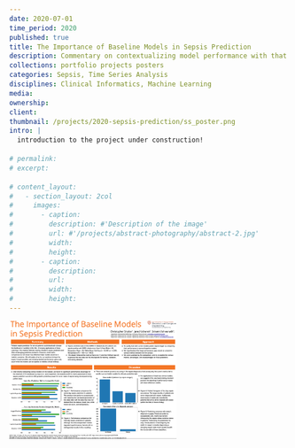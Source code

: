 ```yaml
---
date: 2020-07-01
time_period: 2020
published: true
title: The Importance of Baseline Models in Sepsis Prediction
description: Commentary on contextualizing model performance with that of naive predictors in sepsis prediction.
collections: portfolio projects posters
categories: Sepsis, Time Series Analysis
disciplines: Clinical Informatics, Machine Learning
media:
ownership:
client:
thumbnail: /projects/2020-sepsis-prediction/ss_poster.png
intro: |
  introduction to the project under construction!

# permalink:
# excerpt:

# content_layout:
#   - section_layout: 2col
#     images:
#       - caption:
#         description: #'Description of the image'
#         url: #'/projects/abstract-photography/abstract-2.jpg'
#         width:
#         height:
#       - caption:
#         description:
#         url:
#         width:
#         height:
---
```


<!-- /files/2020-sepsis-prediction/ -->
<a href="/files/projects/2020-sepsis-prediction/Poster The Importance of Baseline Models in Sepsis Prediction July2020.pdf"> <img src="/images/projects/2020-sepsis-prediction/ss_poster.png" alt="Sepsis Prediction Poster" style="width:60%;"> </a>
